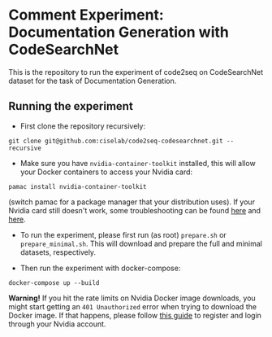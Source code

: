 # Comment Experiment: Documentation Generation with CodeSearchNet

This is the repository to run the experiment of code2seq on CodeSearchNet dataset for the task of Documentation Generation.

## Running the experiment

- First clone the repository recursively:
```
git clone git@github.com:ciselab/code2seq-codesearchnet.git --recursive
```

- Make sure you have ```nvidia-container-toolkit``` installed, this will allow your Docker containers to access your Nvidia card:
```
pamac install nvidia-container-toolkit
```
(switch pamac for a package manager that your distribution uses). If your Nvidia card still doesn't work, some troubleshooting can be found [here](https://docs.nvidia.com/datacenter/cloud-native/container-toolkit/install-guide.html) and [here](https://medium.com/@mmnshkmr/manjaro-setup-tensorflow-docker-container-w-nvidia-gpu-cacd0714f9b).

- To run the experiment, please first run (as root) ```prepare.sh``` or ```prepare_minimal.sh```. This will download and prepare the full and minimal datasets, respectively.

- Then run the experiment with docker-compose:
```
docker-compose up --build
```

**Warning!** If you hit the rate limits on Nvidia Docker image downloads, you might start getting an ```401 Unauthorized``` error when trying to download the Docker image. If that happens, please follow [this guide](https://stackoverflow.com/a/70970425/13988119) to register and login through your Nvidia account.
